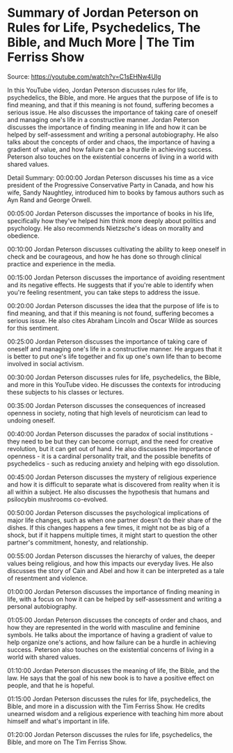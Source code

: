 # Summary of Jordan Peterson on Rules for Life, Psychedelics, The Bible, and Much More | The Tim Ferriss Show

Source: https://youtube.com/watch?v=C1sEHNw4UIg

In this YouTube video, Jordan Peterson discusses rules for life, psychedelics, the Bible, and more. He argues that the purpose of life is to find meaning, and that if this meaning is not found, suffering becomes a serious issue. He also discusses the importance of taking care of oneself and managing one's life in a constructive manner.
Jordan Peterson discusses the importance of finding meaning in life and how it can be helped by self-assessment and writing a personal autobiography. He also talks about the concepts of order and chaos, the importance of having a gradient of value, and how failure can be a hurdle in achieving success. Peterson also touches on the existential concerns of living in a world with shared values.

Detail Summary: 
00:00:00
Jordan Peterson discusses his time as a vice president of the Progressive Conservative Party in Canada, and how his wife, Sandy Naughtley, introduced him to books by famous authors such as Ayn Rand and George Orwell.

00:05:00
Jordan Peterson discusses the importance of books in his life, specifically how they've helped him think more deeply about politics and psychology. He also recommends Nietzsche's ideas on morality and obedience.

00:10:00
Jordan Peterson discusses cultivating the ability to keep oneself in check and be courageous, and how he has done so through clinical practice and experience in the media.

00:15:00
Jordan Peterson discusses the importance of avoiding resentment and its negative effects. He suggests that if you're able to identify when you're feeling resentment, you can take steps to address the issue.

00:20:00
Jordan Peterson discusses the idea that the purpose of life is to find meaning, and that if this meaning is not found, suffering becomes a serious issue. He also cites Abraham Lincoln and Oscar Wilde as sources for this sentiment.

00:25:00
Jordan Peterson discusses the importance of taking care of oneself and managing one's life in a constructive manner. He argues that it is better to put one's life together and fix up one's own life than to become involved in social activism.

00:30:00
Jordan Peterson discusses rules for life, psychedelics, the Bible, and more in this YouTube video. He discusses the contexts for introducing these subjects to his classes or lectures.

00:35:00
Jordan Peterson discusses the consequences of increased openness in society, noting that high levels of neuroticism can lead to undoing oneself.

00:40:00
Jordan Peterson discusses the paradox of social institutions - they need to be but they can become corrupt, and the need for creative revolution, but it can get out of hand. He also discusses the importance of openness - it is a cardinal personality trait, and the possible benefits of psychedelics - such as reducing anxiety and helping with ego dissolution.

00:45:00
Jordan Peterson discusses the mystery of religious experience and how it is difficult to separate what is discovered from reality when it is all within a subject. He also discusses the hypothesis that humans and psilocybin mushrooms co-evolved.

00:50:00
Jordan Peterson discusses the psychological implications of major life changes, such as when one partner doesn't do their share of the dishes. If this changes happens a few times, it might not be as big of a shock, but if it happens multiple times, it might start to question the other partner's commitment, honesty, and relationship.

00:55:00
Jordan Peterson discusses the hierarchy of values, the deeper values being religious, and how this impacts our everyday lives. He also discusses the story of Cain and Abel and how it can be interpreted as a tale of resentment and violence.

01:00:00
Jordan Peterson discusses the importance of finding meaning in life, with a focus on how it can be helped by self-assessment and writing a personal autobiography.

01:05:00
Jordan Peterson discusses the concepts of order and chaos, and how they are represented in the world with masculine and feminine symbols. He talks about the importance of having a gradient of value to help organize one's actions, and how failure can be a hurdle in achieving success. Peterson also touches on the existential concerns of living in a world with shared values.

01:10:00
Jordan Peterson discusses the meaning of life, the Bible, and the law. He says that the goal of his new book is to have a positive effect on people, and that he is hopeful.

01:15:00
Jordan Peterson discusses the rules for life, psychedelics, the Bible, and more in a discussion with the Tim Ferriss Show. He credits unearned wisdom and a religious experience with teaching him more about himself and what's important in life.

01:20:00
Jordan Peterson discusses the rules for life, psychedelics, the Bible, and more on The Tim Ferriss Show.

